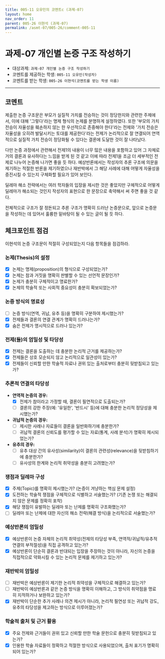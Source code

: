 ```yaml
---
title: 005-11 오유민의 코멘트c (과제-07) 
layout: home
nav_order: 11
parent: 005-26 이현석 (과제-07)
permalink: /asmt-07/005-26/comment-005-11
---
```


# 과제-07 개인별 논증 구조 작성하기

- 대상과제: `과제-07 개인별 논증 구조 작성하기`
- 코멘트를 제공하는 학생: `005-11 오유민(작성자)` 
- 코멘트를 받는 학생: `005-26 이현석(코멘트를 받는 학생 이름)` 

---

## 코멘트

제출한 논증 구조문은 부모가 실질적 가치를 전승하는 것이 정당한지와 관련한 주제에서, 이에 대해 '그렇다'라는 명제 형식의 논제를 분명하게 설정하였다. 또한 '부모의 가치 전승이 자율성을 훼손하지 않는 한 우선적으로 존중해야 한다'라는 전제와 '가치 전승은 자율성을 오히려 발달시키는 토대를 제공한다'라는 전제가 논리적으로 잘 연결되어 연역적으로 실질적 가치 전승이 정당화될 수 있다는 결론에 도달한 것이 잘 나타났다.

다만 논증 과정에서 관련해서 전제1의 내용이 너무 많은 내용을 포함하고 있어 그 자체로 거의 결론과 유사하다는 느낌을 받게 된 것 같고 이에 따라 전제1을 조금 더 세부적인 전제로 나누어 논증해 나가면 좋을 듯 하다. 예상반론에서는 작성자의 추론 구조에 의문을 제기하는 적절한 반론을 제기하였으나 재반박에서 그 해당 사례에 대해 어떻게 자율성을 증진시킬 수 있는지 구체화할 필요가 있어 보인다.

딜레마 해소 전략에서는 여러 학자들의 입장을 제시한 것은 좋았지만 구체적으로 어떻게 딜레마가 해소되는 것인지 작성자의 표현으로 한 문장으로 축약해서 써 주면 좋을 것 같다.

전체적으로 구조가 잘 정돈되고 추론 구조가 명확히 드러난 논증문으로, 앞으로 논증문을 작성하는 데 있어서 훌륭한 밑바탕이 될 수 있는 글이 될 듯 하다.

## 체크포인트 점검

이현석의 논증 구조문이 적절히 구성되었는지 다음 항목들을 점검하라.

### **논제(Thesis)의 설정**
- [x] 논제는 명제(proposition)의 형식으로 구성되었는가?
- [x] 논제는 참과 거짓을 명확히 판별할 수 있는 선언적 문장인가?
- [x] 논제가 충분히 구체적이고 명료한가?
- [x] 논제의 학술적 또는 사회적 중요성이 충분히 확보되었는가?

### **논증 방식의 명료성**
- [ ] 논증 방식(연역, 귀납, 유추 등)을 명확히 구분하여 제시했는가?
- [x] 전제들과 결론의 연결 관계가 명확히 드러나는가?
- [x] 숨은 전제가 명시적으로 드러나 있는가?

### **전제(들)의 엄밀성 및 타당성**
- [x] 전제는 결론을 도출하는 데 충분한 논리적 근거를 제공하는가?
- [x] 전제들은 상호 모순되지 않고 논리적으로 일관성이 있는가?
- [x] 전제들이 신뢰할 만한 학술적 자료나 권위 있는 출처로부터 충분히 뒷받침되고 있는가?

### **추론적 연결의 타당성**
- **연역적 논증의 경우:**
  - [x] 전제가 참이라고 가정할 때, 결론이 필연적으로 도출되는가?
  - [ ] 결론의 강한 주장(예: '유일한', '반드시' 등)에 대해 충분한 논리적 정당성을 제시했는가?

- **귀납적 논증의 경우:**
  - [ ] 제시한 사례나 자료들이 결론을 일반화하기에 충분한가?
  - [ ] 귀납적 결론의 신뢰도를 평가할 수 있는 자료(통계, 사례 분석)가 명확히 제시되었는가?

- **유추의 경우:**
  - [ ] 유추 대상 간의 유사성(similarity)이 결론의 관련성(relevance)을 뒷받침하기에 충분한가?
  - [ ] 유사성의 한계와 논리적 취약성을 충분히 고려했는가?

### **쟁점과 딜레마 구성**
- [x] 주제(Topic)를 명확히 제시했는가? (논증이 겨냥하는 핵심 문제 설정)
- [x] 도전하는 학술적 쟁점을 구체적으로 식별하고 서술했는가? (기존 논쟁 또는 해결되지 않은 문제를 정확히 포착)
- [x] 해당 쟁점이 유발하는 딜레마 또는 난제를 명확히 구조화했는가?
- [ ] 딜레마 또는 난제에 대한 자신의 해소 전략(해결 방식)을 논리적으로 서술했는가?

### **예상반론의 엄밀성**
- [x] 예상반론이 논증 자체의 논리적 취약성(전제의 타당성 부족, 연역적/귀납적/유추적 연결의 부적절성)을 직접 공격하고 있는가?
- [x] 예상반론이 단순히 결론과 반대되는 입장을 주장하는 것이 아니라, 자신의 논증을 직접적으로 약화시킬 수 있는 논리적 문제를 제기하고 있는가?

### **재반박의 엄밀성**
- [ ] 재반박은 예상반론이 제기한 논리적 취약성을 구체적으로 해결하고 있는가?
- [ ] 재반박이 예상반론과 같은 논증 방식을 명확히 이해하고, 그 방식의 취약점을 명료히 지적하거나 보완하고 있는가?
- [x] 재반박이 단순한 추가 사례나 의견 제시가 아니라, 논리적 필연성 또는 귀납적 강도, 유추의 타당성을 제고하는 방식으로 이루어졌는가?

### **학술적 출처 및 근거 활용**
- [x] 주요 전제와 근거들이 권위 있고 신뢰할 만한 학술 문헌으로 충분히 뒷받침되고 있는가?
- [x] 인용한 학술 자료들이 정확하고 적절한 방식으로 사용되었으며, 출처 표기가 명확히 되어 있는가?
